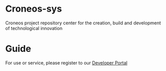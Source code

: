 # Croneos-sys
Croneos project repository center for the creation, build and development of technological innovation 
# Guide
For use or service, please register to our [Developer Portal](https://production-kosasihg88gmailcom-dev.developer.us.apiconnect.ibmcloud.com/user/register) 
